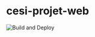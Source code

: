 # cesi-projet-web
![Build and Deploy](https://github.com/SamuelBagattin/cesi-projet-web/workflows/Build%20and%20Deploy/badge.svg)
